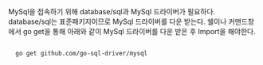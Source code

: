 MySql을 접속하기 위해 database/sql과 MySql 드라이버가 필요하다.
database/sql는 표준패키지이므로 MySql 드라이버를 다운 받는다.
쉘이나 커맨드창에서 go get을 통해 아래와 같이 MySql 드라이버를 다운 받은 후 Import을 해야한다.

``` text

  go get github.com/go-sql-driver/mysql

```
